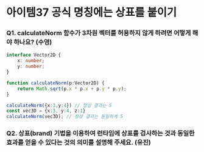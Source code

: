 # 아이템37 공식 명칭에는 상표를 붙이기

### Q1. calculateNorm 함수가 3차원 벡터를 허용하지 않게 하려면 어떻게 해야 하나요? (수영)
```ts
interface Vector2D {
    x: number;
    y: number;
}

function calculateNorm(p:Vector2D) {
    return Math.sqrt(p.x * p.x + p.y * p.y);
}

calculateNorm({x:3,y:4}) // 정상 결과는 5
const vec3D = {x:3, y:4, z:1}
calculateNorm(vec3D); // 정상 결과는 동일하게 5
```

### Q2. 상표(brand) 기법을 이용하여 런타임에 상표를 검사하는 것과 동일한 효과를 얻을 수 있다는 것의 의미를 설명해 주세요. (유진)

